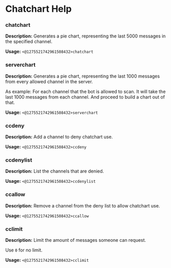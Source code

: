 # Chatchart Help

### chatchart

**Description:** Generates a pie chart, representing the last 5000 messages in the specified channel.

**Usage:** `<@1275521742961508432>chatchart`

### serverchart

**Description:** Generates a pie chart, representing the last 1000 messages from every allowed channel in the server.

As example:
For each channel that the bot is allowed to scan. It will take the last 1000 messages from each channel.
And proceed to build a chart out of that.

**Usage:** `<@1275521742961508432>serverchart`

### ccdeny

**Description:** Add a channel to deny chatchart use.

**Usage:** `<@1275521742961508432>ccdeny`

### ccdenylist

**Description:** List the channels that are denied.

**Usage:** `<@1275521742961508432>ccdenylist`

### ccallow

**Description:** Remove a channel from the deny list to allow chatchart use.

**Usage:** `<@1275521742961508432>ccallow`

### cclimit

**Description:** Limit the amount of messages someone can request.

Use `0` for no limit.

**Usage:** `<@1275521742961508432>cclimit`

